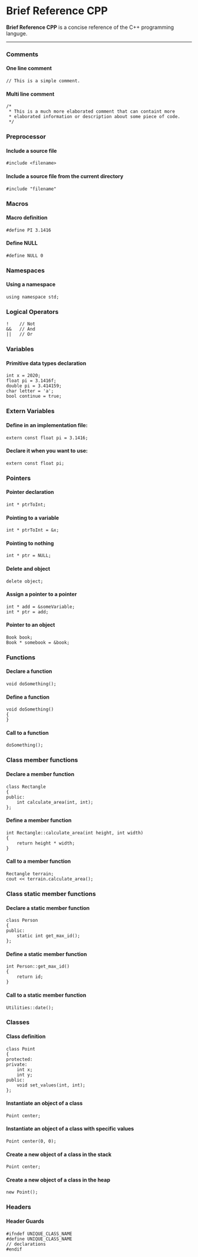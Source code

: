 # Brief Reference CPP

**Brief Reference CPP** is a concise reference of the C++ programming languge. 

---

### Comments

#### One line comment
```
// This is a simple comment.
```

#### Multi line comment
```
/*
 * This is a much more elaborated comment that can containt more
 * elaborated information or description about some piece of code.
 */
```

### Preprocessor

#### Include a source file
```
#include <filename>
```

#### Include a source file from the current directory
```
#include "filename"
```

### Macros

#### Macro definition
```
#define PI 3.1416
```

#### Define NULL
```
#define NULL 0
```

### Namespaces

#### Using a namespace
```
using namespace std;
```

### Logical Operators
```
!    // Not
&&   // And
||   // Or
```

### Variables

#### Primitive data types declaration
```
int x = 2020;
float pi = 3.1416f;
double pi = 3.414159;
char letter = 'a';
bool continue = true;
```

### Extern Variables

#### Define in an implementation file:

```
extern const float pi = 3.1416;
```

#### Declare it when you want to use:

```
extern const float pi;
```
    
### Pointers

#### Pointer declaration
```
int * ptrToInt;
```

#### Pointing to a variable
```
int * ptrToInt = &x;
```

#### Pointing to nothing
```
int * ptr = NULL;
```

#### Delete and object
```
delete object;
```

#### Assign a pointer to a pointer
```
int * add = &someVariable;
int * ptr = add;
```

#### Pointer to an object
```
Book book;
Book * somebook = &book;
```

### Functions

#### Declare a function
```
void doSomething();
```

#### Define a function
```
void doSomething()
{
}
```

#### Call to a function
```
doSomething();
```

### Class member functions

#### Declare a member function
```
class Rectangle
{
public:
    int calculate_area(int, int);
};
```

#### Define a member function
```
int Rectangle::calculate_area(int height, int width)
{
    return height * width;
}
```

#### Call to a member function
```
Rectangle terrain;
cout << terrain.calculate_area();
```

### Class static member functions

#### Declare a static member function
```
class Person
{
public:
    static int get_max_id();
};
```

#### Define a static member function
```
int Person::get_max_id()
{
    return id;
}
```

#### Call to a static member function
```
Utilities::date();
```

### Classes

#### Class definition
```
class Point
{
protected:
private:
    int x;
    int y;
public:
    void set_values(int, int);
};
```

#### Instantiate an object of a class
```
Point center;
```

#### Instantiate an object of a class with specific values
```
Point center(0, 0);
```

#### Create a new object of a class in the stack
```
Point center;
```

#### Create a new object of a class in the heap
```
new Point();
```

### Headers

#### Header Guards
```
#ifndef UNIQUE_CLASS_NAME
#define UNIQUE_CLASS_NAME
// declarations
#endif
```
